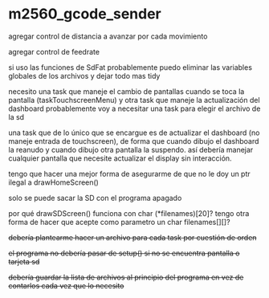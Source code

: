 # m2560_gcode_sender

agregar control de distancia a avanzar por cada movimiento

agregar control de feedrate

si uso las funciones de SdFat probablemente puedo eliminar las variables globales de los archivos y dejar todo mas tidy

necesito una task que maneje el cambio de pantallas cuando se toca la pantalla (taskTouchscreenMenu) y otra task que maneje la actualización del dashboard
probablemente voy a necesitar una task para elegir el archivo de la sd

una task que de lo único que se encargue es de actualizar el dashboard (no maneje entrada de touchscreen), de forma que cuando dibujo el dashboard la reanudo y cuando dibujo otra pantalla la suspendo. así debería manejar cualquier pantalla que necesite actualizar el display sin interacción.

tengo que hacer una mejor forma de asegurarme de que no le doy un ptr ilegal a drawHomeScreen()

solo se puede sacar la SD con el programa apagado

por qué drawSDScreen() funciona con char (*filenames)[20]? tengo otra forma de hacer que acepte como parametro un char filenames[][]?

<s>debería plantearme hacer un archivo para cada task por cuestión de orden</s>

<s>el programa no debería pasar de setup() si no se encuentra pantalla o tarjeta sd</s>

<s>debería guardar la lista de archivos al principio del programa en vez de contarlos cada vez que lo necesito</s>